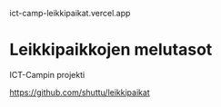 ict-camp-leikkipaikat.vercel.app

# Leikkipaikkojen melutasot  
ICT-Campin projekti 

https://github.com/shuttu/leikkipaikat
